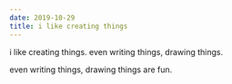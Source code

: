 ```yaml
---
date: 2019-10-29
title: i like creating things
---
```

i like creating things. even writing things, drawing things.

even writing things, drawing things are fun.
